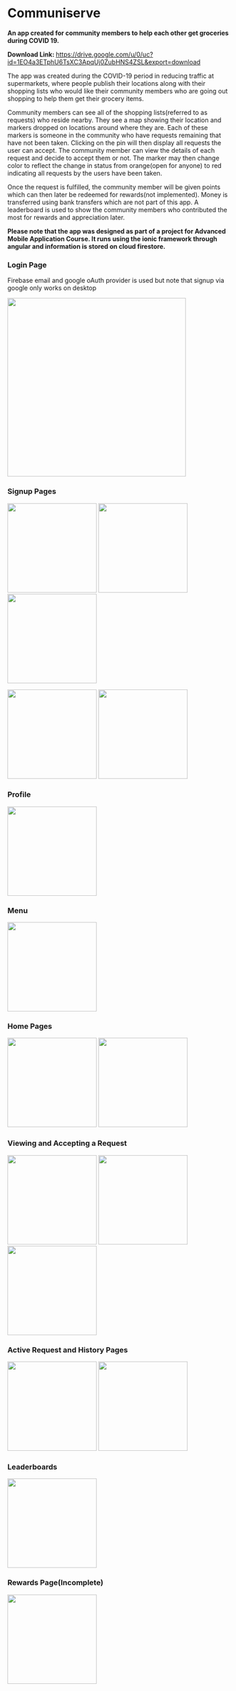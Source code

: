 # Communiserve
<b>An app created for community members to help each other get groceries during COVID 19.</b>

<b>Download Link: </b> https://drive.google.com/u/0/uc?id=1EO4a3ETphU6TsXC3ApqUj0ZubHNS4ZSL&export=download


The app was created during the COVID-19 period in reducing traffic at supermarkets, where people publish their locations along with their shopping lists who would like their community members who are going out shopping to help them get their grocery items.

Community members can see all of the shopping lists(referred to as requests) who reside nearby.  They see a map showing their location and markers dropped on locations around where they are. Each of these markers is someone in the community who have requests remaining that have not been taken. Clicking on the pin will then display all requests the user can accept. The community member can view the details of each request and decide to accept them or not. The marker may then change color to reflect the change in status from orange(open for anyone) to red indicating all requests by the users have been taken.

Once the request is fulfilled, the community member will be given points which can then later be redeemed for rewards(not implemented).
Money is transferred using bank transfers which are not part of this app.  A leaderboard is used to show the community members who contributed the most for rewards and appreciation later. 

<b>Please note that the app was designed as part of a project for Advanced Mobile Application Course.
It runs using the ionic framework through angular and information is stored on cloud firestore.</b>


<h3>Login Page</h3>
<p>Firebase email and google oAuth provider is used but note that signup via google only works on desktop</p>
<img src="https://github.com/Razibs/communiserve_app/blob/main/screenshots/Screenshot_2020-11-08-16-12-40-271_io.ionic.communiserve.png" width="400">


<h3>Signup Pages</h3>
<p float="left" >
<img src="https://github.com/Razibs/communiserve_app/blob/main/screenshots/Screenshot_2020-11-08-16-12-42-815_io.ionic.communiserve.png" width="200">
<img src="https://github.com/Razibs/communiserve_app/blob/main/screenshots/Screenshot_2020-11-08-16-12-44-578_io.ionic.communiserve.png" width="200">
<img src="https://github.com/Razibs/communiserve_app/blob/main/screenshots/Screenshot_2020-11-08-16-12-46-204_io.ionic.communiserve.png" width="200">
</p>

<p float="left" >
<img src="https://github.com/Razibs/communiserve_app/blob/main/screenshots/Screenshot_2020-11-08-16-14-46-025_io.ionic.communiserve.png" width="200">
<img src="https://github.com/Razibs/communiserve_app/blob/main/screenshots/Screenshot_2020-11-08-16-16-49-615_io.ionic.communiserve.png" width="200">
</p>

<h3>Profile</h3>
<p float="left" >
<img src="https://github.com/Razibs/communiserve_app/blob/main/screenshots/Screenshot_2020-11-08-16-17-36-365_io.ionic.communiserve.png" width="200">
  
</p>

<h3>Menu</h3>
<p float="left" >
<img src="https://github.com/Razibs/communiserve_app/blob/main/screenshots/Screenshot_2020-11-08-16-22-33-033_io.ionic.communiserve.png" width="200">
  
</p>

<h3>Home Pages</h3>
<p float="left" >
<img src="https://github.com/Razibs/communiserve_app/blob/main/screenshots/Screenshot_2020-11-08-16-17-47-797_io.ionic.communiserve.png" width="200">
<img src="https://github.com/Razibs/communiserve_app/blob/main/screenshots/Screenshot_2020-11-08-16-18-00-352_io.ionic.communiserve.png" width="200">
  
</p>
<h3>Viewing and Accepting a Request</h3>
<p float="left" >
<img src="https://github.com/Razibs/communiserve_app/blob/main/screenshots/Screenshot_2020-11-08-16-19-53-209_io.ionic.communiserve.png" width="200">
<img src="https://github.com/Razibs/communiserve_app/blob/main/screenshots/Screenshot_2020-11-08-16-19-55-246_io.ionic.communiserve.png" width="200">
<img src="https://github.com/Razibs/communiserve_app/blob/main/screenshots/Screenshot_2020-11-08-16-19-59-941_io.ionic.communiserve.png" width="200">
  
</p>

<h3>Active Request and History Pages</h3>
<p float="left" >
<img src="https://github.com/Razibs/communiserve_app/blob/main/screenshots/Screenshot_2020-11-08-16-27-53-108_io.ionic.communiserve.png" width="200">  
<img src="https://github.com/Razibs/communiserve_app/blob/main/screenshots/Screenshot_2020-11-08-18-20-02-965_io.ionic.communiserve.png" width="200">  
</p>


<h3>Leaderboards</h3>
<p float="left" >
<img src="https://github.com/Razibs/communiserve_app/blob/main/screenshots/Screenshot_2020-11-08-18-14-30-635_io.ionic.communiserve.png" width="200">  
</p>

<h3>Rewards Page(Incomplete)</h3>
<img src="https://github.com/Razibs/communiserve_app/blob/main/screenshots/Screenshot_2020-11-08-18-16-39-733_io.ionic.communiserve.png" width="200"> 








